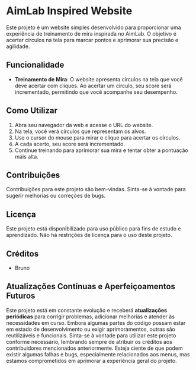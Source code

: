 # AimLab Inspired Website

Este projeto é um website simples desenvolvido para proporcionar uma experiência de treinamento de mira inspirada no AimLab. O objetivo é acertar círculos na tela para marcar pontos e aprimorar sua precisão e agilidade.

## Funcionalidade

- **Treinamento de Mira**: O website apresenta círculos na tela que você deve acertar com cliques. Ao acertar um círculo, seu score será incrementado, permitindo que você acompanhe seu desempenho.

## Como Utilizar

1. Abra seu navegador da web e acesse o URL do website.
2. Na tela, você verá círculos que representam os alvos.
3. Use o cursor do mouse para mirar e clique para acertar os círculos.
4. A cada acerto, seu score será incrementado.
5. Continue treinando para aprimorar sua mira e tentar obter a pontuação mais alta.

## Contribuições

Contribuições para este projeto são bem-vindas. Sinta-se à vontade para sugerir melhorias ou correções de bugs.

## Licença

Este projeto está disponibilizado para uso público para fins de estudo e aprendizado. Não há restrições de licença para o uso deste projeto.

## Créditos

* Bruno

## Atualizações Contínuas e Aperfeiçoamentos Futuros

Este projeto está em constante evolução e receberá **atualizações periódicas** para corrigir problemas, adicionar melhorias e atender às necessidades em curso. 
Embora algumas partes do código possam estar em estado de desenvolvimento ou exigir aprimoramentos, outras são reutilizáveis e funcionais. Sinta-se à vontade para utilizar este projeto conforme necessário, lembrando sempre de atribuir os créditos aos contribuidores mencionados anteriormente. 
Esteja ciente de que podem existir algumas falhas e bugs, especialmente relacionados aos menus, mas estamos comprometidos em aprimorar a experiência geral do projeto.

